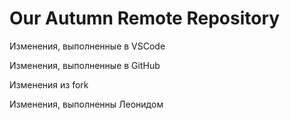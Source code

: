 # Our Autumn Remote Repository

Изменения, выполненные в VSCode

Изменения, выполненные в GitHub

Изменения из fork

Изменения, выполненны Леонидом

